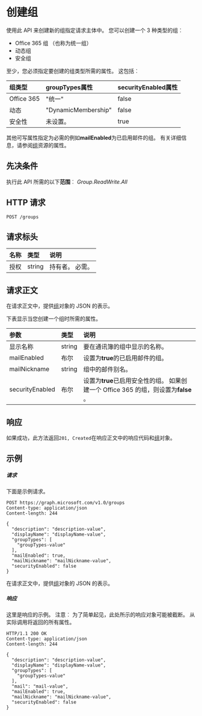 # <a name="create-group"></a>创建组

使用此 API 来创建新的组指定请求主体中。 您可以创建一个 3 种类型的组︰
* Office 365 组 （也称为统一组）
* 动态组
* 安全组

至少，您必须指定要创建的组类型所需的属性。 这包括︰

| 组类型 | **groupTypes**属性 | **securityEnabled**属性 |
|:--------------|:------------------------|:-----------------------------|
| Office 365 | "统一" | false |
| 动态 | "DynamicMembership" | false |
| 安全性 | 未设置。 | true |

其他可写属性指定为必需的例如**mailEnabled**为已启用邮件的组。 有关详细信息，请参阅[组](../resources/group.md)资源的属性。
## <a name="prerequisites"></a>先决条件
执行此 API 所需的以下**范围**︰ _Group.ReadWrite.All_ 
## <a name="http-request"></a>HTTP 请求
<!-- { "blockType": "ignored" } -->
```http
POST /groups
```
## <a name="request-headers"></a>请求标头
| 名称       | 类型 | 说明|
|:---------------|:--------|:----------|
| 授权  | string  | 持有者<token>。 必需。 |

## <a name="request-body"></a>请求正文
在请求正文中，提供[组](../resources/group.md)对象的 JSON 的表示。

下表显示当您创建一个组时所需的属性。

| 参数 | 类型 | 说明|
|:---------------|:--------|:----------|
| 显示名称 | string | 要在通讯簿的组中显示的名称。 |
| mailEnabled | 布尔 | 设置为**true**的已启用邮件的组。 |
| mailNickname | string | 组中的邮件别名。 |
| securityEnabled | 布尔 | 设置为**true**已启用安全性的组。 如果创建一个 Office 365 的组，则设置为**false** 。 |

## <a name="response"></a>响应
如果成功，此方法返回`201, Created`在响应正文中的响应代码和[组](../resources/group.md)对象。

## <a name="example"></a>示例
##### <a name="request"></a>请求
下面是示例请求。
<!-- {
  "blockType": "request",
  "name": "create_group_from_groups"
}-->
```http
POST https://graph.microsoft.com/v1.0/groups
Content-type: application/json
Content-length: 244

{
  "description": "description-value",
  "displayName": "displayName-value",
  "groupTypes": [
    "groupTypes-value"
  ],
  "mailEnabled": true,
  "mailNickname": "mailNickname-value",
  "securityEnabled": false
}
```
在请求正文中，提供[组](../resources/group.md)对象的 JSON 的表示。
##### <a name="response"></a>响应
这里是响应的示例。 注意︰ 为了简单起见，此处所示的响应对象可能被截断。 从实际调用将返回的所有属性。
<!-- {
  "blockType": "response",
  "truncated": true,
  "@odata.type": "microsoft.graph.group"
} -->
```http
HTTP/1.1 200 OK
Content-type: application/json
Content-length: 244

{
  "description": "description-value",
  "displayName": "displayName-value",
  "groupTypes": [
    "groupTypes-value"
  ],
  "mail": "mail-value",
  "mailEnabled": true,
  "mailNickname": "mailNickname-value",
  "securityEnabled": false
}
```

<!-- uuid: 8fcb5dbc-d5aa-4681-8e31-b001d5168d79
2015-10-25 14:57:30 UTC -->
<!-- {
  "type": "#page.annotation",
  "description": "Create group",
  "keywords": "",
  "section": "documentation",
  "tocPath": ""
}-->
